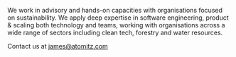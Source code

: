 We work in advisory and hands-on capacities with organisations focused on sustainability. We apply deep expertise in software engineering, product & scaling both technology and teams, working with organisations across a wide range of sectors including clean tech, forestry and water resources. 

Contact us at james@atomitz.com
